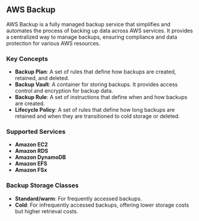 ## AWS Backup
AWS Backup is a fully managed backup service that simplifies and automates the process of backing up data across AWS services. It provides a centralized way to manage backups, ensuring compliance and data protection for various AWS resources.

### Key Concepts
- **Backup Plan**: A set of rules that define how backups are created, retained, and deleted.
- **Backup Vault**: A container for storing backups. It provides access control and encryption for backup data.
- **Backup Rule**: A set of instructions that define when and how backups are created.
- **Lifecycle Policy**: A set of rules that define how long backups are retained and when they are transitioned to cold storage or deleted.

### Supported Services
- **Amazon EC2**
- **Amazon RDS**
- **Amazon DynamoDB**
- **Amazon EFS**
- **Amazon FSx**

### Backup Storage Classes
- **Standard/warm**: For frequently accessed backups.
- **Cold**: For infrequently accessed backups, offering lower storage costs but higher retrieval costs.